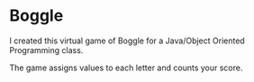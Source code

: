 # Boggle
I created this virtual game of Boggle for a Java/Object Oriented Programming class.

The game assigns values to each letter and counts your score.
